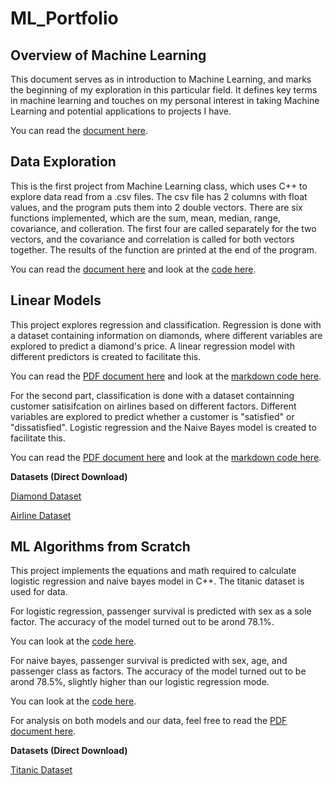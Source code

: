 # ML_Portfolio

## Overview of Machine Learning

This document serves as in introduction to Machine Learning, and marks the beginning of my exploration in this particular field. It defines key terms in machine learning and touches on my personal interest in taking Machine Learning and potential applications to projects I have.

You can read the [document here](ml_overview.pdf).

## Data Exploration

This is the first project from Machine Learning class, which uses C++ to explore data read from a .csv files. The csv file has 2 columns with float values, and the program puts them into 2 double vectors. There are six functions implemented, which are the sum, mean, median, range, covariance, and colleration. The first four are called separately for the two vectors, and the covariance and correlation is called for both vectors together. The results of the function are printed at the end of the program.

You can read the [document here](https://github.com/meintgl/ML_Portfolio/blob/main/Data%20Exploration/dataExploration.pdf) and look at the [code here](https://github.com/meintgl/ML_Portfolio/blob/main/Data%20Exploration/dataExploration.cpp).

## Linear Models
This project explores regression and classification. Regression is done with a dataset containing information on diamonds, where different variables are explored to predict a diamond's price. A linear regression model with different predictors is created to facilitate this.

You can read the [PDF document here](https://github.com/meintgl/ML_Portfolio/blob/main/Linear%20Model%20Project/Regression.pdf) and look at the [markdown code here](https://github.com/meintgl/ML_Portfolio/blob/main/Linear%20Model%20Project/Regression.Rmd).

For the second part, classification is done with a dataset containning customer satisifcation on airlines based on different factors. Different variables are explored to predict whether a customer is "satisfied" or "dissatisfied". Logistic regression and the Naive Bayes model is created to facilitate this.

You can read the [PDF document here](https://github.com/meintgl/ML_Portfolio/blob/main/Linear%20Model%20Project/Classification.pdf) and look at the [markdown code here](https://github.com/meintgl/ML_Portfolio/blob/main/Linear%20Model%20Project/Classification.Rmd).

**Datasets (Direct Download)**

[Diamond Dataset](https://github.com/meintgl/ML_Portfolio/blob/main/Linear%20Model%20Project/diamonds.csv)

[Airline Dataset](https://github.com/meintgl/ML_Portfolio/blob/main/Linear%20Model%20Project/Invistico_Airline.csv)


## ML Algorithms from Scratch
This project implements the equations and math required to calculate logistic regression and naive bayes model in C++. The titanic dataset is used for data.

For logistic regression, passenger survival is predicted with sex as a sole factor. The accuracy of the model turned out to be arond 78.1%.

You can look at the [code here](https://github.com/meintgl/ML_Portfolio/blob/main/ML%20Algorithms%20from%20Scratch/logisticRegression.cpp).

For naive bayes, passenger survival is predicted with sex, age, and passenger class as factors. The accuracy of the model turned out to be arond 78.5%, slightly higher than our logistic regression mode.

You can look at the [code here](https://github.com/meintgl/ML_Portfolio/blob/main/ML%20Algorithms%20from%20Scratch/naiveBayes.cpp).

For analysis on both models and our data, feel free to read the [PDF document here](https://github.com/meintgl/ML_Portfolio/blob/main/ML%20Algorithms%20from%20Scratch/ML%20Algorithms%20from%20Scratch.pdf).

**Datasets (Direct Download)**

[Titanic Dataset](https://github.com/meintgl/ML_Portfolio/blob/main/ML%20Algorithms%20from%20Scratch/titanic_project.csv)
